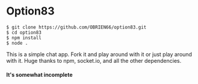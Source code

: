 # Option83

	$ git clone https://github.com/OBRIEN66/option83.git
	$ cd option83
	$ npm install
	$ node .

This is a simple chat app. Fork it and play around with it or just play around with it. Huge thanks to npm, socket.io, and all the other dependencies.

#### It's somewhat incomplete
